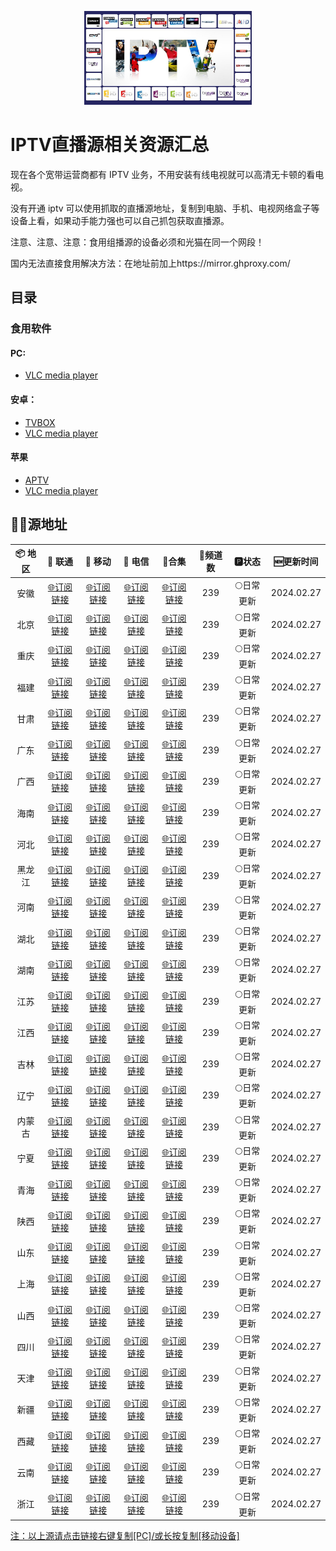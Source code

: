 <p align="center"><img src="IPTV.jpg" alt="iptv" width="auto" height="150"></p>

# IPTV直播源相关资源汇总

现在各个宽带运营商都有 IPTV 业务，不用安装有线电视就可以高清无卡顿的看电视。

没有开通 iptv 可以使用抓取的直播源地址，复制到电脑、手机、电视网络盒子等设备上看，如果动手能力强也可以自己抓包获取直播源。

注意、注意、注意：食用组播源的设备必须和光猫在同一个网段！

国内无法直接食用解决方法：在地址前加上https://mirror.ghproxy.com/

## 目录

### 食用软件

#### PC:
- [VLC media player](https://www.videolan.org/vlc/)

#### 安卓：
- [TVBOX](https://github.com/o0HalfLife0o/TVBoxOSC/releases)
- [VLC media player](https://www.videolan.org/vlc/download-android.html)

#### 苹果
- [APTV](https://apps.apple.com/cn/app/aptv/id1630403500)
- [VLC media player](https://www.videolan.org/vlc/download-ios.html)

## 🏄‍♀️源地址


|     📦 地区      |     🔗 联通      |     🔗 移动      |     🔗 电信      |          🔗合集                          | 🔢频道数 |   🅿状态   | 🆕更新时间  |
| :-------------: | :-------------: | :-------------: | :-------------: | :----------------------------------------: | :-----: | :-------: | :--------: |
| 安徽 | [🌐订阅链接]() | [🌐订阅链接]() | [🌐订阅链接]() | [🌐订阅链接](https://mirror.ghproxy.com/https://raw.githubusercontent.com/xisohi/TVBOXOSC/master/live/anhui) |   239   | 🌕日常更新 | 2024.02.27 |
|  北京   | [🌐订阅链接]() | [🌐订阅链接]() | [🌐订阅链接]() | [🌐订阅链接](https://mirror.ghproxy.com/https://raw.githubusercontent.com/xisohi/TVBOXOSC/master/live/beijing) |   239   | 🌕日常更新 | 2024.02.27 |
|  重庆   | [🌐订阅链接]() | [🌐订阅链接]() | [🌐订阅链接]() | [🌐订阅链接](https://mirror.ghproxy.com/https://raw.githubusercontent.com/xisohi/TVBOXOSC/master/live/chongqing) |   239   | 🌕日常更新 | 2024.02.27 |
|  福建   | [🌐订阅链接]() | [🌐订阅链接]() | [🌐订阅链接]() | [🌐订阅链接](https://mirror.ghproxy.com/https://raw.githubusercontent.com/xisohi/TVBOXOSC/master/live/fujian) |   239   | 🌕日常更新 | 2024.02.27 |
|  甘肃   | [🌐订阅链接]() | [🌐订阅链接]() | [🌐订阅链接]() | [🌐订阅链接](https://mirror.ghproxy.com/https://raw.githubusercontent.com/xisohi/TVBOXOSC/master/live/gansu) |   239   | 🌕日常更新 | 2024.02.27 |
|  广东   | [🌐订阅链接]() | [🌐订阅链接]() | [🌐订阅链接]() | [🌐订阅链接](https://mirror.ghproxy.com/https://raw.githubusercontent.com/xisohi/TVBOXOSC/master/live/guangdong) |   239   | 🌕日常更新 | 2024.02.27 |
|  广西   | [🌐订阅链接]() | [🌐订阅链接]() | [🌐订阅链接]() | [🌐订阅链接](https://mirror.ghproxy.com/https://raw.githubusercontent.com/xisohi/TVBOXOSC/master/live/guangxi) |   239   | 🌕日常更新 | 2024.02.27 |
|  海南   | [🌐订阅链接]() | [🌐订阅链接]() | [🌐订阅链接]() | [🌐订阅链接](https://mirror.ghproxy.com/https://raw.githubusercontent.com/xisohi/TVBOXOSC/master/live/hainan) |   239   | 🌕日常更新 | 2024.02.27 |
|  河北   | [🌐订阅链接]() | [🌐订阅链接]() | [🌐订阅链接]() | [🌐订阅链接](https://mirror.ghproxy.com/https://raw.githubusercontent.com/xisohi/TVBOXOSC/master/live/hebei) |   239   | 🌕日常更新 | 2024.02.27 |
|  黑龙江   | [🌐订阅链接]() | [🌐订阅链接]() | [🌐订阅链接]() | [🌐订阅链接](https://mirror.ghproxy.com/https://raw.githubusercontent.com/xisohi/TVBOXOSC/master/live/heilongjiang) |   239   | 🌕日常更新 | 2024.02.27 |
|  河南   | [🌐订阅链接]() | [🌐订阅链接]() | [🌐订阅链接]() | [🌐订阅链接](https://mirror.ghproxy.com/https://raw.githubusercontent.com/xisohi/TVBOXOSC/master/live/henan) |   239   | 🌕日常更新 | 2024.02.27 |
|  湖北   | [🌐订阅链接]() | [🌐订阅链接]() | [🌐订阅链接]() | [🌐订阅链接](https://mirror.ghproxy.com/https://raw.githubusercontent.com/xisohi/TVBOXOSC/master/live/hubei) |   239   | 🌕日常更新 | 2024.02.27 |
|  湖南   | [🌐订阅链接]() | [🌐订阅链接]() | [🌐订阅链接]() | [🌐订阅链接](https://mirror.ghproxy.com/https://raw.githubusercontent.com/xisohi/TVBOXOSC/master/live/hunan) |   239   | 🌕日常更新 | 2024.02.27 |
|  江苏   | [🌐订阅链接]() | [🌐订阅链接]() | [🌐订阅链接]() | [🌐订阅链接](https://mirror.ghproxy.com/https://raw.githubusercontent.com/xisohi/TVBOXOSC/master/live/jiangsu) |   239   | 🌕日常更新 | 2024.02.27 |
|  江西   | [🌐订阅链接]() | [🌐订阅链接]() | [🌐订阅链接]() | [🌐订阅链接](https://mirror.ghproxy.com/https://raw.githubusercontent.com/xisohi/TVBOXOSC/master/live/jiangxi) |   239   | 🌕日常更新 | 2024.02.27 |
|  吉林   | [🌐订阅链接]() | [🌐订阅链接]() | [🌐订阅链接]() | [🌐订阅链接](https://mirror.ghproxy.com/https://raw.githubusercontent.com/xisohi/TVBOXOSC/master/live/jilin) |   239   | 🌕日常更新 | 2024.02.27 |
|  辽宁   | [🌐订阅链接]() | [🌐订阅链接]() | [🌐订阅链接]() | [🌐订阅链接](https://mirror.ghproxy.com/https://raw.githubusercontent.com/xisohi/TVBOXOSC/master/live/liaoning) |   239   | 🌕日常更新 | 2024.02.27 |
|  内蒙古   | [🌐订阅链接]() | [🌐订阅链接]() | [🌐订阅链接]() | [🌐订阅链接](https://mirror.ghproxy.com/https://raw.githubusercontent.com/xisohi/TVBOXOSC/master/live/neimenggu) |   239   | 🌕日常更新 | 2024.02.27 |
|  宁夏   | [🌐订阅链接]() | [🌐订阅链接]() | [🌐订阅链接]() | [🌐订阅链接](https://mirror.ghproxy.com/https://raw.githubusercontent.com/xisohi/TVBOXOSC/master/live/ningxia) |   239   | 🌕日常更新 | 2024.02.27 |
|  青海   | [🌐订阅链接]() | [🌐订阅链接]() | [🌐订阅链接]() | [🌐订阅链接](https://mirror.ghproxy.com/https://raw.githubusercontent.com/xisohi/TVBOXOSC/master/live/qinghai) |   239   | 🌕日常更新 | 2024.02.27 |
|  陕西   | [🌐订阅链接]() | [🌐订阅链接]() | [🌐订阅链接]() | [🌐订阅链接](https://mirror.ghproxy.com/https://raw.githubusercontent.com/xisohi/TVBOXOSC/master/live/xhan3xi) |   239   | 🌕日常更新 | 2024.02.27 |
|  山东   | [🌐订阅链接]() | [🌐订阅链接]() | [🌐订阅链接]() | [🌐订阅链接](https://mirror.ghproxy.com/https://raw.githubusercontent.com/xisohi/TVBOXOSC/master/live/shandong) |   239   | 🌕日常更新 | 2024.02.27 |
|  上海   | [🌐订阅链接]() | [🌐订阅链接]() | [🌐订阅链接]() | [🌐订阅链接](https://mirror.ghproxy.com/https://raw.githubusercontent.com/xisohi/TVBOXOSC/master/live/shanghai) |   239   | 🌕日常更新 | 2024.02.27 |
|  山西   | [🌐订阅链接]() | [🌐订阅链接]() | [🌐订阅链接]() | [🌐订阅链接](https://mirror.ghproxy.com/https://raw.githubusercontent.com/xisohi/TVBOXOSC/master/live/shanxi) |   239   | 🌕日常更新 | 2024.02.27 |
|  四川   | [🌐订阅链接]() | [🌐订阅链接]() | [🌐订阅链接]() | [🌐订阅链接](https://mirror.ghproxy.com/https://raw.githubusercontent.com/xisohi/TVBOXOSC/master/live/sichuan) |   239   | 🌕日常更新 | 2024.02.27 |
|  天津   | [🌐订阅链接]() | [🌐订阅链接]() | [🌐订阅链接]() | [🌐订阅链接](https://mirror.ghproxy.com/https://raw.githubusercontent.com/xisohi/TVBOXOSC/master/live/tianjin) |   239   | 🌕日常更新 | 2024.02.27 |
|  新疆   | [🌐订阅链接]() | [🌐订阅链接]() | [🌐订阅链接]() | [🌐订阅链接](https://mirror.ghproxy.com/https://raw.githubusercontent.com/xisohi/TVBOXOSC/master/live/xingjiang) |   239   | 🌕日常更新 | 2024.02.27 |
|  西藏   | [🌐订阅链接]() | [🌐订阅链接]() | [🌐订阅链接]() | [🌐订阅链接](https://mirror.ghproxy.com/https://raw.githubusercontent.com/xisohi/TVBOXOSC/master/live/xizang) |   239   | 🌕日常更新 | 2024.02.27 |
|  云南   | [🌐订阅链接]() | [🌐订阅链接]() | [🌐订阅链接]() | [🌐订阅链接](https://mirror.ghproxy.com/https://raw.githubusercontent.com/xisohi/TVBOXOSC/master/live/yunnan) |   239   | 🌕日常更新 | 2024.02.27 |
|  浙江   | [🌐订阅链接]() | [🌐订阅链接]() | [🌐订阅链接]() | [🌐订阅链接](https://mirror.ghproxy.com/https://raw.githubusercontent.com/xisohi/TVBOXOSC/master/live/zhejiang) |   239   | 🌕日常更新 | 2024.02.27 |

<u>注：以上源请点击链接右键复制[PC]/或长按复制[移动设备]</u>


